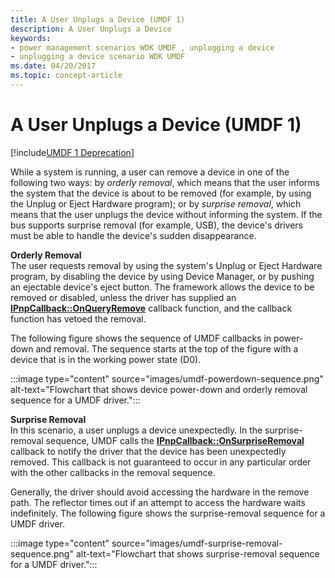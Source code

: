 ```yaml
---
title: A User Unplugs a Device (UMDF 1)
description: A User Unplugs a Device
keywords:
- power management scenarios WDK UMDF , unplugging a device
- unplugging a device scenario WDK UMDF
ms.date: 04/20/2017
ms.topic: concept-article
---
```


# A User Unplugs a Device (UMDF 1)


[!include[UMDF 1 Deprecation](../includes/umdf-1-deprecation.md)]

While a system is running, a user can remove a device in one of the following two ways: by *orderly removal*, which means that the user informs the system that the device is about to be removed (for example, by using the Unplug or Eject Hardware program); or by *surprise removal*, which means that the user unplugs the device without informing the system. If the bus supports surprise removal (for example, USB), the device's drivers must be able to handle the device's sudden disappearance.

<a href="" id="orderly-removal-------"></a>**Orderly Removal**   
The user requests removal by using the system's Unplug or Eject Hardware program, by disabling the device by using Device Manager, or by pushing an ejectable device's eject button. The framework allows the device to be removed or disabled, unless the driver has supplied an [**IPnpCallback::OnQueryRemove**](/windows-hardware/drivers/ddi/wudfddi/nf-wudfddi-ipnpcallback-onqueryremove) callback function, and the callback function has vetoed the removal.

The following figure shows the sequence of UMDF callbacks in power-down and removal. The sequence starts at the top of the figure with a device that is in the working power state (D0).

:::image type="content" source="images/umdf-powerdown-sequence.png" alt-text="Flowchart that shows device power-down and orderly removal sequence for a UMDF driver.":::

<a href="" id="surprise-removal-------"></a>**Surprise Removal**   
In this scenario, a user unplugs a device unexpectedly. In the surprise-removal sequence, UMDF calls the [**IPnpCallback::OnSurpriseRemoval**](/windows-hardware/drivers/ddi/wudfddi/nf-wudfddi-ipnpcallback-onsurpriseremoval) callback to notify the driver that the device has been unexpectedly removed. This callback is not guaranteed to occur in any particular order with the other callbacks in the removal sequence.

Generally, the driver should avoid accessing the hardware in the remove path. The reflector times out if an attempt to access the hardware waits indefinitely. The following figure shows the surprise-removal sequence for a UMDF driver.

:::image type="content" source="images/umdf-surprise-removal-sequence.png" alt-text="Flowchart that shows surprise-removal sequence for a UMDF driver.":::

 


